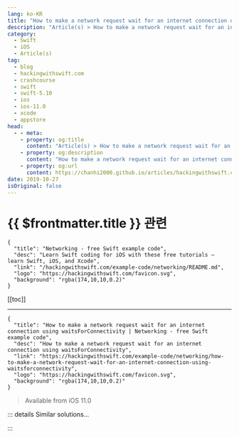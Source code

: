 ```yaml
---
lang: ko-KR
title: "How to make a network request wait for an internet connection using waitsForConnectivity"
description: "Article(s) > How to make a network request wait for an internet connection using waitsForConnectivity"
category:
  - Swift
  - iOS
  - Article(s)
tag: 
  - blog
  - hackingwithswift.com
  - crashcourse
  - swift
  - swift-5.10
  - ios
  - ios-11.0
  - xcode
  - appstore
head:
  - - meta:
    - property: og:title
      content: "Article(s) > How to make a network request wait for an internet connection using waitsForConnectivity"
    - property: og:description
      content: "How to make a network request wait for an internet connection using waitsForConnectivity"
    - property: og:url
      content: https://chanhi2000.github.io/articles/hackingwithswift.com/example-code/networking/how-to-make-a-network-request-wait-for-an-internet-connection-using-waitsforconnectivity.html
date: 2019-10-27
isOriginal: false
---
```


# {{ $frontmatter.title }} 관련

```component VPCard
{
  "title": "Networking - free Swift example code",
  "desc": "Learn Swift coding for iOS with these free tutorials – learn Swift, iOS, and Xcode",
  "link": "/hackingwithswift.com/example-code/networking/README.md",
  "logo": "https://hackingwithswift.com/favicon.svg",
  "background": "rgba(174,10,10,0.2)"
}
```

[[toc]]

---

```component VPCard
{
  "title": "How to make a network request wait for an internet connection using waitsForConnectivity | Networking - free Swift example code",
  "desc": "How to make a network request wait for an internet connection using waitsForConnectivity",
  "link": "https://hackingwithswift.com/example-code/networking/how-to-make-a-network-request-wait-for-an-internet-connection-using-waitsforconnectivity",
  "logo": "https://hackingwithswift.com/favicon.svg",
  "background": "rgba(174,10,10,0.2)"
}
```

> Available from iOS 11.0

<!-- TODO: 작성 -->

<!-- 
If you use `URLSession` to make a data task while the user has no internet connection, your request will fail immediately and report an error. However, if you create your session with the `waitsForConnectivity` configuration option set to true, then the system will automatically wait some time to see if connectivity becomes available before trying the request.

For example, this creates a data task that fetches a URL only when internet connectivity is available:

```swift
let config = URLSessionConfiguration.default
config.waitsForConnectivity = true

URLSession(configuration: config).dataTask(with: yourURL) { data, response, error in
    if let error = error {
        print(error.localizedDescription)
    } ei

    // use your data here
}.resume()
```

By default, the system will wait seven days to see if internet connectivity becomes available, but you can control that with the `timeoutIntervalForResource` property on your configuration. For example, this will ask the system to wait 60 seconds:

```swift
config.timeoutIntervalForResource = 60
```

-->

::: details Similar solutions…

<!--
/example-code/system/how-to-make-one-operation-wait-for-another-to-complete-using-adddependency">How to make one operation wait for another to complete using addDependency() 
/example-code/networking/how-to-create-a-peer-to-peer-network-using-the-multipeer-connectivity-framework">How to create a peer-to-peer network using the multipeer connectivity framework 
/example-code/networking/how-to-check-for-internet-connectivity-using-nwpathmonitor">How to check for internet connectivity using NWPathMonitor 
/quick-start/concurrency/how-to-download-json-from-the-internet-and-decode-it-into-any-codable-type">How to download JSON from the internet and decode it into any Codable type 
/quick-start/swiftui/how-to-create-a-core-data-fetch-request-using-fetchrequest">How to create a Core Data fetch request using @FetchRequest</a>
-->

:::

